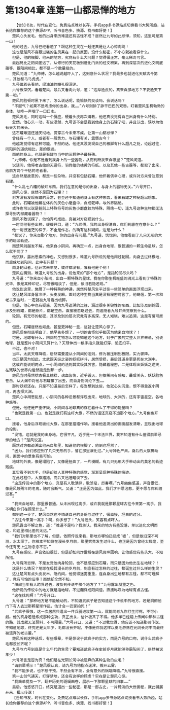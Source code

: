 # 第1304章 连第一山都忌惮的地方
        【告知书友，时代在变化，免费站点难以长存，手机app多书源站点切换看书大势所趋，站长给你推荐的这个换源APP，听书音色多、换源、找书都好使！】
       楚风心头发毛，他的出身来历难道还有古怪不成？居然让九号如此忌惮，须知，这里可是第一山！
       他的过去，九号已经看透了？跟这种生灵在一起还真是让人心惊肉跳！
       这也是楚风不喜跟过强的生灵呆在一起的原因，没什么秘密，不小心就被看穿什么。
       但是，他的根脚，他来的地方，究竟有什么大问题？觉得很正常，毫无稀奇可言。
       最起码比之阳间差远了，从修行的天花板到进化门派的经文积累，再到深层次的进化文明底蕴等，跟阳间相比，都不是一个数量级的。
       楚风问道：“九师傅，怎么越说越吓人了，这到底什么状况？我最多也就进化天赋古今第一，其他都马马虎虎。”
       九号偏着头看他，绿油油的瞳孔很深邃。
       六号很深沉，看着楚风，最后又看向九号，道：“这厚脸皮的，真来自那地方？不要脸天下第一吧。”
       楚风的脸顿时黑下来了，怎么说话呢，能愉快的交谈吗，会说话吗？
       “不服气？如果不是考虑你的出身，我……”六号则舔了舔干巴巴的双唇，盯着楚风生机勃勃的身体，咕咚一声咽了一口口水。
       楚风发毛，同时这叫一个膈应，硬着头皮再次请教，他还真没觉得自己出身有什么特别。
       忽然，他心头一动，有些凛然，九号该不会是看到他身上的石罐了吧，并且认出，误以为他有天大的来头。
       这石罐难道还通天彻地，贯穿古今未来不成，让第一山都忌惮？
       曾经有一个人，或者有一股势力，与石罐有关，震慑古今？
       他越发觉得有这种可能，不然的话，他还真没发现自己的根脚有什么超凡之处，论起过往，同阳间的道统相比，差的很远。
       而他的身上，也就是石罐与当中的三颗种子最特殊。
       “九师傅，你是不是看到我身上的一些器物，从而判断我来自哪里？”楚风问道。
       说话间，他将老古给的天遁符，羽尚给的枯黄的符纸，以及其他一些古器等，都取了出来，给前方两个干枯的老者看。
       这自然是故意的，都是一些杂物，并没有包括石罐，他怀着侥幸心理，或许对方未曾注意到石罐。
       “什么乱七八糟的破烂东西，我们在意的是你的出身，与身上的器物无关。”六号开口。
       楚风心惊，居然不是因为石罐？！
       对方没有发现石罐的异常，甚至还不知道他身上有这种东西，看来石罐之神秘超出想象。
       此时，石罐被他藏在体内的灰色小磨盘中，自成乾坤，与外界隔绝。
       或许也可以说是铭刻上特殊符号的灰色小磨盘较为特殊，隔绝一切，连九号这种生物都无法探寻到内部藏着器物？！
       楚风不敢试探了，他怕弄巧成拙，真被对方窥视到什么。
       一时间他有些出神，缓缓开口，道：“九师傅，我的出身很清白，你们到底在在意什么？”
       他一副很迷茫的样子，不全是作态，的确有这种疑问，这是为什么？
       “都说了，你来自那个地方，你的出身有问题。”九号道，恍惚间，他像看到了几只无形的大手的暗淡轨迹。
       而楚风则越发不解，他来自小阴间，再确定一点，出身自地球，很普通的一颗生命星球，怎么就不同了？
       他沉默，露出思索的神色，又想到很多，难道九号所说的是他闯过轮回，肉身去过终极地，而后成功到阳间，此中有问题？
       肉身轮回者，估计古来罕见，或许都没有，唯有他是个例！
       楚风在猜测，难道九号说的出身，说他来的“那个地方”，是指轮回尽头吗？
       九号道：“你来自小阳间，出自一颗特殊的星球，我在你那生机旺盛的魂光上看到了特殊的光华，像是某种印记，尽管很暗淡了，但是，依旧若隐若现。”
       他说到这里，施展了一种特殊的神通，居然将楚风生平过往一些简单的画面浮现出来。
       这让楚风浑身冒冷汗，头皮发麻，面对这种生物当真是没有秘密可言了，他确信，第一次和老古来这时，一定就被九号看出根脚。
       但是，他心中也有疑惑，因为九号追溯的过往，漏过很多关键性的东西，比如涉及到轮回，涉及到石罐，都是断片，都是空白，直接被忽略过去，而追随者九号并未觉察到什么。
       轮回，有无尽的秘密，其涉及到的层次究竟有多高深，无人知晓，难以追溯，这是有情可原的。
       但是，石罐居然也如此，甚至更神秘一些，这就让楚风心惊了。
       楚风现在彻底明白了，他早先多想了，一切的古怪似乎都因为他来自地球？！
       可是，地球有什么，阳间的生物怎么可能知道这个地方，对于广袤的完整大世界来说，别说地球，就是整片小阴间又算什么？天尊伸出一根手指头就能打穿，彻底扫平。
       不过，也不对！
       当年，太武天尊降临，居然需要遵从小阴间的法则，修为被压制到极限，实力骤降。
       也正是因为如此，太武跟天纵之姿的妖妖拼斗，居然受损，最后其道身更是死在大渊中。
       这或许能说明两点，一小阴间的法则其实极其厉害，隐藏着秘密，二是体现出妖妖之逆天，在残缺的世界内居然能走到那一步。
       楚风当时虽然状态极其糟糕，魂血皆伤，近乎毁灭，但依稀间有感知，最后关头，妖妖脸色苍白，从大渊中将他与石罐推了出去，而自身则沉沦下去……
       那时妖妖还在，只是不知道最后怎样了，每当想到这些，他就心头沉重，恨不得重返小阴间，再去探大渊。
       楚风心中胡思乱想，小阴间的各种旧景都浮现出来，地球的、大渊的，还有宇宙星空，各地种族等。
       但是，他还是严重怀疑，小阴间与地球真的存在着什么了不得的能量吗？
       “也就是我第一山，也就是我们有这杆大旗，不然的话还真窥不透那个地方。”九号幽幽开口。
       接着，他身后浮现破烂大旗，在那里猎猎作响，接着他追溯出的画面越发清晰，显现出地球的投影。
       “没错，这就是我的出身地，它很平凡，近乎是一个末法世界，我不知道有什么值得前辈忌惮的地方？”楚风说道。
       既然对方都追溯出他来自那里，知道他的根脚了，他倒也坦然了。
       “因为，我们感应到了几只无形的手，曾在那里演化过。”九号神色严肃，身后的大旗拂动间，画面中的景象有些可怕。
       地球的外表，像是塌陷了，又像是扭曲了，一片模糊，有几只无形大手带动出的莫名的轨迹残痕。
       其实看不到大手，但是却给人某种特殊的感觉，渐渐呈现种特殊的痕迹。
       在此过程中，大旗猎猎，而后又迅速暗淡下去。
       “这是传说中的那个地方，真是有人敢演绎，敢涉足，厉害啊。”九号幽幽感道，声音很低，像是风烛残年的老鬼，随时会断气，又道：“正是因为如此，我们才不愿沾惹，更不愿与你纠缠过甚。”
       ”
       “我来自地球，那里很普通，从未出现过高手，或许我就是那颗星球古往今来第一高手，我不明白你们在顾忌什么。”
       都到这一步了，楚风自然也不怕说自己的身份与过往了，很直接，坦白的过分。
       “古往今来第一高手？呵，你多想了！”九号摇头，笑容有点吓人。
       楚风露出不解之色，道：“难道不是吗？我承认，我来的地方有些没落，单以进化文明而论，和这里相比差的太远。”
       “我们对那里也不了解，但是，依照传说来看，那地方哪怕已经成‘墟’，但是依旧深不可测，水太深了，你根本不知晓在漫长岁月前，那里究竟发生过什么，也正是因为曾经太辉煌，至今还有无上生物念念不忘。”
       九号在感叹，声音依旧很低，但是却如同炸雷般在楚风耳畔回响，让他感觉有些头大，不知所措。
       九号有所忌惮，不是发觉他肉身轮回，也不是感应到石罐，而只是因为他出生在地球？！
       这是什么情况？地球在极其漫长的岁月前，到底有过怎样的过往，都诞生过什么样的生灵？
       这让楚风有点头皮发木，隐约间，他觉得迷雾重重，连自身出生地都有古怪，都不可理解了，竟有可怕的旧事？而他却全然不知。
       “阳间当年有人跨界过去，波及到传说中那个地方了？”九号露出凝重之色。
       他所说的传说中的地方就是指地球，不过翻译成阳间语，直接称呼为地球有点古怪。
       “这在找死啊！”六号开口。
       九号道：“那种地方是不能触动的，不知道武疯子是否知道这个传说中的地方，若是洞彻他门下有人去过那颗星球作乱，估计会一巴掌拍死！”
       “武疯子很强，这一次居然只遣出一件兵器进攻第一山，就能同老九你打生打死，不可小觑。他的真身若是练成那种玄功，真正出关，估计极其了不得。他多半已经踏上传闻中那种古怪的路，其成就无法预料，不可限量。”六号开口，又道：“不过我觉得，他应该不知道那则传说，不知道地球，终究还是太年少，毛都没长齐呢，不像是你我这样以皮毛游荡在光阴长河中而最终被遗弃的老古董。”
       楚风听到这种话后，有些眼晕，不是惊诧于武疯子的实力，而是六号的口吻，说什么武疯子毛都没长齐呢？
       九号与六号到底是什么年代的生灵？要知道武疯子在史前岁月就能够称霸阳间了，居然被说年少！
       六号所言是否为真？他们是在光阴长河中被遗弃的某种生物的皮毛？
       “请前辈明示！”楚风很认真，请九号为他指点迷津，拨开云雾。
       “我不能多说，也不想干预，不然会有不测，会有意外的祸端降临。”九号很直接。
       第一山剑气通天，打穿禁地，还会有这样的顾虑？实在是让楚风心惊。
       “我简单提及一下，翻开历史的斑斓画卷，展示一下那颗星球的旧事……”
       最后，他悠悠开口，终究是道出一些秘密，那是一部古史，一片黯淡的大世画卷，就此铺展开来，揭示传说！
       【告知书友，时代在变化，免费站点难以长存，手机app多书源站点切换看书大势所趋，站长给你推荐的这个换源APP，听书音色多、换源、找书都好使！】